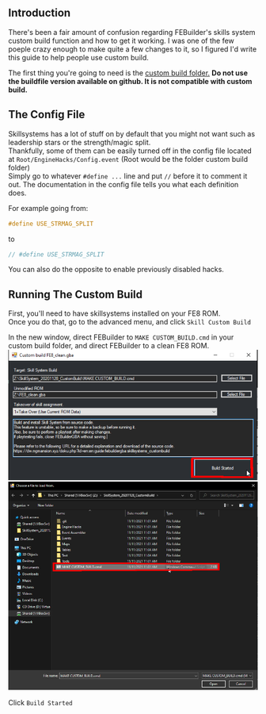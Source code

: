 ## Introduction
There's been a fair amount of confusion regarding FEBuilder's skills system custom build function
and how to get it working. I was one of the few poeple crazy enough to make quite a few changes to it,
so I figured I'd write this guide to help people use custom build.

The first thing you're going to need is the [custom build folder.](https://dw.ngmansion.xyz/doku.php?id=en:en:guide:febuildergba:skillsystems_custombuild) **Do not use the buildfile version available on github. It is not compatible with custom build.**

## The Config File
Skillsystems has a lot of stuff on by default that you might not want such as leadership stars or the strength/magic split.  
Thankfully, some of them can be easily turned off in the config file located at `Root/EngineHacks/Config.event` (Root would be the folder custom build folder)  
Simply go to whatever `#define ...` line and put `//` before it to comment it out. The documentation in the config file tells you what each definition does.

For example going from:
```c
#define USE_STRMAG_SPLIT
```
to
```c
// #define USE_STRMAG_SPLIT
```

You can also do the opposite to enable previously disabled hacks.

<!--- Perhaps cover more advanced stuff like adding skills --->


## Running The Custom Build
<!--- Include screenshots. People seem to like those. --->
First, you'll need to have skillsystems installed on your FE8 ROM.  
Once you do that, go to the advanced menu, and click `Skill Custom Build`

In the new window, direct FEBuilder to `MAKE CUSTOM_BUILD.cmd` in your custom build folder,
and direct FEBuilder to a clean FE8 ROM.  
![](<Images/CustomBuild1.png>)  
![](<Images/CustomBuild2.png>)

<!--- Figure out skill takeover --->

Click `Build Started`
